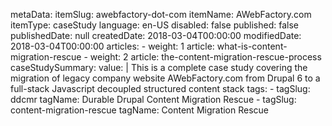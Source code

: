 metaData:
    itemSlug: awebfactory-dot-com
    itemName: AWebFactory.com
    itemType: caseStudy
    language: en-US
    disabled: false
    published: false
    publishedDate: null
    createdDate: 2018-03-04T00:00:00
    modifiedDate: 2018-03-04T00:00:00
articles:
    - weight: 1
      article: what-is-content-migration-rescue
    - weight: 2
      article: the-content-migration-rescue-process
caseStudySummary:
    value: |
        This is a complete case study covering the migration of legacy company website AWebFactory.com from Drupal 6 to a full-stack Javascript decoupled structured content stack
tags:
    - tagSlug: ddcmr
      tagName: Durable Drupal Content Migration Rescue
    - tagSlug: content-migration-rescue
      tagName: Content Migration Rescue


